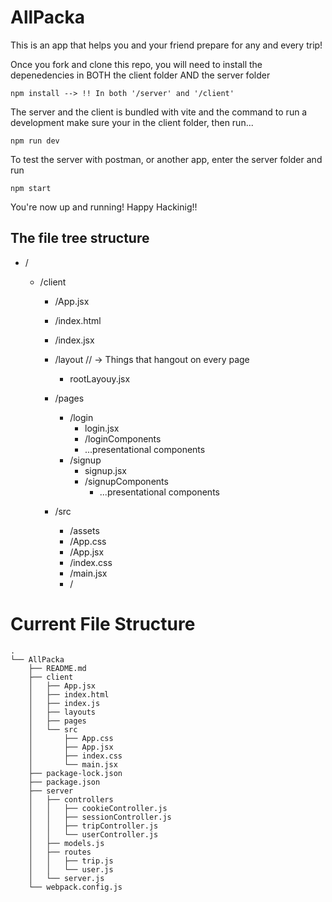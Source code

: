 # AllPacka

This is an app that helps you and your friend prepare for any and every trip!

Once you fork and clone this repo, you will need to install the
depenedencies in BOTH the client folder AND the server folder

    npm install --> !! In both '/server' and '/client'

The server and the client is bundled with vite and the command to
run a development make sure your in the client folder, then run...

    npm run dev

To test the server with postman, or another app, enter the
server folder and run

    npm start

You're now up and running! Happy Hackinig!!

## The file tree structure

- /

  - /client

    - /App.jsx
    - /index.html
    - /index.jsx

    - /layout // -> Things that hangout on every page

      - rootLayouy.jsx

    - /pages

      - /login
        - login.jsx
        - /loginComponents
        - ...presentational components
      - /signup
        - signup.jsx
        - /signupComponents
          - ...presentational components

    - /src
      - /assets
      - /App.css
      - /App.jsx
      - /index.css
      - /main.jsx
      - /

# Current File Structure

```
.
└── AllPacka
    ├── README.md
    ├── client
    │   ├── App.jsx
    │   ├── index.html
    │   ├── index.js
    │   ├── layouts
    │   ├── pages
    │   └── src
    │       ├── App.css
    │       ├── App.jsx
    │       ├── index.css
    │       └── main.jsx
    ├── package-lock.json
    ├── package.json
    ├── server
    │   ├── controllers
    │   │   ├── cookieController.js
    │   │   ├── sessionController.js
    │   │   ├── tripController.js
    │   │   └── userController.js
    │   ├── models.js
    │   ├── routes
    │   │   ├── trip.js
    │   │   └── user.js
    │   └── server.js
    └── webpack.config.js

```
